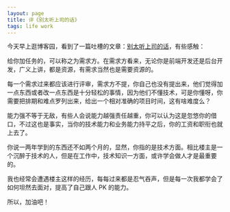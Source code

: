 ```yaml
---
layout: page
title: 评《别太听上司的话》
tags: life work
---
```


今天早上逛博客园，看到了一篇吐槽的文章：[别太听上司的话](http://www.cnblogs.com/beatless/p/3944101.html)，有些感触：

给你加任务的，可以称之为需求方。在需求方看来，无论你是前端开发还是后台开发，广义上讲，都是资源，有需求当然也是需要资源的。

每一个需求过来都应该进行评审，需求方不提，你自己也没有提出来，他们觉得加一点东西或者改一点东西是十分轻松的事情，因为他们不懂技术，可是你懂呀，你需要把排期和难点罗列出来，给出一个相对准确的项目时间，这有啥难度么？

能力强不等于无敌，有些人会说能力越强责任越重，你可以认为这是忽悠你的借口，不过这也是事实，当你的技术能力和业务能力持平之后，你的工资和职衔也就上去了。

你说一两年学到的东西还不如两个月的，显然，你指的是技术方面。相比楼主是一个沉醉于技术的人，但是在工作中，技术知识一方面，或许学会做人才是最重要的。

我也经常会遭遇楼主这样的经历，每每过来都是忍气吞声，但是每一次我都学会了如何坦然去面对，提高了自己跟人 PK 的能力。

所以，加油吧！

